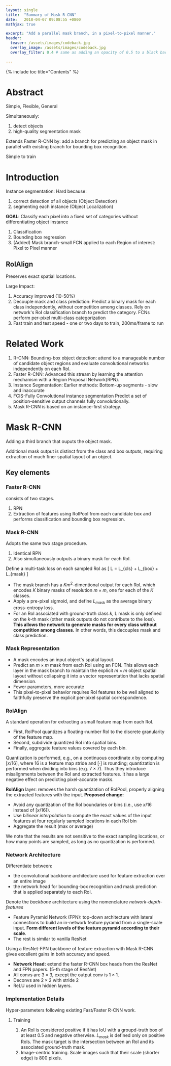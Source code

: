 ```yaml
---
layout: single
title:  "Summary of Mask R-CNN"
date:   2018-04-07 09:08:55 +0800
mathjax: true

excerpt: "Add a parallel mask branch, in a pixel-to-pixel manner."
header:
  teaser: /assets/images/codeback.jpg
  overlay_image: /assets/images/codeback.jpg
  overlay_filter: 0.4 # same as adding an opacity of 0.5 to a black background
  
---
```


{% include toc title="Contents" %}

# Abstract

Simple, Flexible, General

Simultaneously:

1.  detect objects
2.  high-quality segmentation mask

Extends Faster R-CNN by: add a branch for predicting an object mask in parallel with existing branch for bounding box recognition.

Simple to train



# Introduction

Instance segmentation:
Hard because: 

1.  correct detection of all objects (Object Detection)
2.  segmenting each instance (Object Localization)

**GOAL**:
Classify each pixel into a fixed set of categories without differentiating object instance

1.  Classification
2.  Bounding box regression
3.  (Added) Mask branch-small FCN applied to each Region of interest: Pixel to Pixel manner



## RoIAlign

Preserves exact spatial locations.

Large Impact:

1.  Accuracy improved (10-50%)
2.  Decouple mask and class prediction:
    Predict a binary mask for each class independently, without competition among classes.
    Rely on network's RoI classification branch to predict the category.
    FCNs perform per-pixel multi-class categorization
3.  Fast train and test speed - one or two days to train, 200ms/frame to run



# Related Work

1.  R-CNN:
    Bounding-box object detection: attend to a manageable number of candidate object regions and evaluate convolutional networks independently on each RoI.
2.  Faster R-CNN:
    Advanced this stream by learning the attention mechanism with a Region Proposal Network(RPN).
3.  Instance Segmentation:
    Earlier methods: Bottom-up segments - slow and inaccurate
4.  FCIS-Fully Convolutional instance segmentation
    Predict a set of position-sensitive output channels fully convolutionally.
5.  Mask R-CNN is based on an instance-first strategy.



# Mask R-CNN

Adding a third branch that ouputs the object mask.

Additional mask output is distinct from the class and box outputs, requiring extraction of much finer spatial layout of an object.



## Key elements



### Faster R-CNN

consists of two stages.

1.  RPN
2.  Extraction of features using RoIPool from each candidate box and performs classification and bounding box regression.



### Mask R-CNN

Adopts the same two stage procedure.

1.  Identical RPN
2.  Also simultaneously outputs a binary mask for each RoI.

Define a multi-task loss on each sampled RoI as
\[
	L = L_{cls} + L_{box} + L_{mask}
\]

-   The mask branch has a $Km^2$-dimentional output for each RoI, which encodes $K$ binary masks of resolution $m\times m$, one for each of the $K$ classes.
-   Apply a pre-pixel sigmoid, and define $L_{mask}$ as the average binary cross-entropy loss.
-   For an RoI associated with ground-truth class $k$, L mask is only deﬁned on the $k$-th mask (other mask outputs do not contribute to the loss). **This allows the network to generate masks for every class without competition among classes.** In other words, this decouples mask and class prediction.



### Mask Representation

-   A mask encodes an input object's spatial layout.
-   Predict an $m\times m$ mask from each RoI using an FCN. This allows each layer in the mask branch to maintain the explicit $m\times m$ object spatial layout without collapsing it into a vector representation that lacks spatial dimension.
-   Fewer parameters, more accurate
-   This pixel-to-pixel behavior requires RoI features to be well aligned to faithfully preserve the explicit per-pixel spatial correspondence.



### RoIAlign

A standard operation for extracting a small feature map from each RoI.

-   First, RoIPool quantizes a floating-number RoI to the discrete granularity of the feature map.
-   Second, subdivide quantized RoI into spatial bins.
-   Finally, aggregate feature values covered by each bin.

Quantization is performed, e.g., on a continuous coordinate $x$ by computing $[x/16]$, where 16 is a feature map stride and $[\cdot]$ is rounding; quantization is performed when dividing into bins (e.g. $7\times 7$). Thus they introduce misalignments between the RoI and extracted features. It has a large negative effect on predicting pixel-accurate masks.

**RoIAlign** layer: removes the harsh quantization of RoIPool, properly aligning the extracted features with the input. 
**Proposed change:** 

-   Avoid any quantization of the RoI boundaries or bins (i.e., use $x/16$ instead of $[x/16]$).
-   Use *bilinear interpolation* to compute the exact values of the input features at four regularly sampled locations in each RoI bin
-   Aggregate the result (max or average)

We note that the results are not sensitive to the exact sampling locations, or how many points are sampled, as long as no quantization is performed.



### Network Architecture

Differentiate between:

-   the convolutional backbone architecture used for feature extraction over an entire image
-   the network head for bounding-box recognition and mask prediction that is applied separately to each RoI.

Denote the *backbone* architecture using the nomenclature *network-depth-features*

-   Feature Pyramid Network (FPN): top-down architecture with lateral connections to build an in-network feature pyramid from a single-scale input. **Form different levels of the feature pyramid according to their scale**.
-   The rest is similar to vanilla ResNet

Using a ResNet-FPN backbone of feature extraction with Mask R-CNN gives excellent gains in both accuracy and speed.

-   **Network Head:** extend the faster R-CNN box heads from the ResNet and FPN papers. (5-th stage of ResNet)
-   All convs are $3\times 3$, except the output conv is $1\times 1$.
-   Deconvs are $2\times 2$ with stride 2
-   ReLU used in hidden layers.



### Implementation Details

Hyper-parameters following existing Fast/Faster R-CNN work.

1.  Training

    1.  An RoI is considered positive if it has IoU with a groupd-truth box of at least 0.5 and negative otherwise. $L_{mask}$ is defined only on positive RoIs. The mask target is the intersection between an RoI and its associated ground-truth mask.
    2.  Image-centric training. Scale images such that their scale (shorter edge) is 800 pixels.

